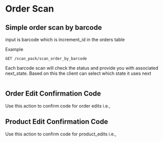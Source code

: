 # Order Scan

## Simple order scan by barcode

input is barcode which is increment_id in the orders table

Example

`GET /scan_pack/scan_order_by_barcode`

Each barcode scan will check the status and provide you with associated next_state. Based on this the client can 
 select which state it uses next 

```js

```


## Order Edit Confirmation Code

Use this action to confirm code for order edits i.e., 


## Product Edit Confirmation Code

Use this action to confirm code for product_edits i.e., 
